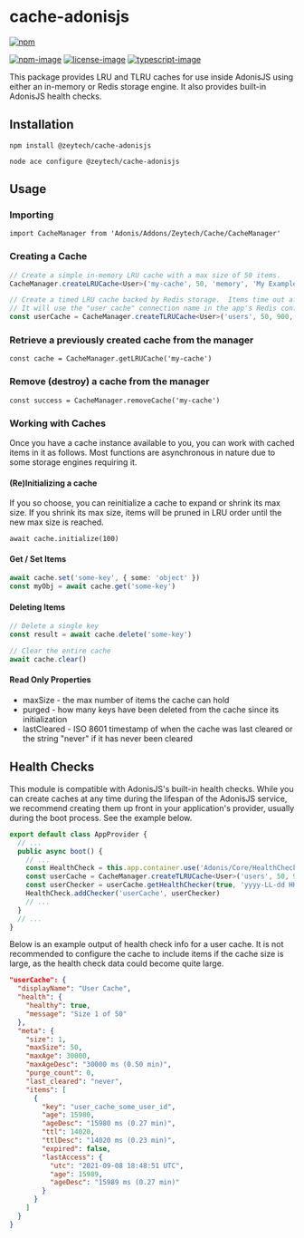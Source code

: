 # cache-adonisjs

[![npm](https://img.shields.io/npm/v/@zeytech/cache-adonisjs.svg)](https://www.npmjs.com/package/@zeytech/cache-adonisjs)


[![npm-image]][npm-url] [![license-image]][license-url] [![typescript-image]][typescript-url]

This package provides LRU and TLRU caches for use inside AdonisJS using either an in-memory or Redis storage engine.  It also provides built-in AdonisJS health checks.

## Installation

`npm install @zeytech/cache-adonisjs`

`node ace configure @zeytech/cache-adonisjs`

## Usage

### Importing
`import CacheManager from 'Adonis/Addons/Zeytech/Cache/CacheManager'`

### Creating a Cache
```typescript
// Create a simple in-memory LRU cache with a max size of 50 items.
CacheManager.createLRUCache<User>('my-cache', 50, 'memory', 'My Example Cache')

// Create a timed LRU cache backed by Redis storage.  Items time out after 15 minutes (900 sec.)
// It will use the "user_cache" connection name in the app's Redis config.
const userCache = CacheManager.createTLRUCache<User>('users', 50, 900, 'redis', 'User Cache', 'user_cache')
```

### Retrieve a previously created cache from the manager
`const cache = CacheManager.getLRUCache('my-cache')`

### Remove (destroy) a cache from the manager
`const success = CacheManager.removeCache('my-cache')`

### Working with Caches
Once you have a cache instance available to you, you can work with cached items in it as follows.  Most functions are asynchronous in nature due to some storage engines requiring it.

#### (Re)Initializing a cache
If you so choose, you can reinitialize a cache to expand or shrink its max size.  If you shrink its max size, items will be pruned in LRU order until the new max size is reached.

`await cache.initialize(100)`

#### Get / Set Items
```typescript
await cache.set('some-key', { some: 'object' })
const myObj = await cache.get('some-key')
```

#### Deleting Items
```typescript
// Delete a single key
const result = await cache.delete('some-key')

// Clear the entire cache
await cache.clear()
```

#### Read Only Properties
* maxSize - the max number of items the cache can hold
* purged - how many keys have been deleted from the cache since its initialization
* lastCleared - ISO 8601 timestamp of when the cache was last cleared or the string "never" if it has never been cleared

## Health Checks
This module is compatible with AdonisJS's built-in health checks.  While you can create caches at any time during the lifespan of the AdonisJS service, we recommend creating them up front in your application's provider, usually during the boot process.  See the example below.

```typescript
export default class AppProvider {
  // ...
  public async boot() {
    // ...
    const HealthCheck = this.app.container.use('Adonis/Core/HealthCheck')
    const userCache = CacheManager.createTLRUCache<User>('users', 50, 900, 'redis', 'User Cache', 'user_cache')
    const userChecker = userCache.getHealthChecker(true, 'yyyy-LL-dd HH:mm:ss ZZZZ')
    HealthCheck.addChecker('userCache', userChecker)
    // ...
  }
  // ...
}
```

Below is an example output of health check info for a user cache.  It is not recommended to configure the cache to include items if the cache size is large, as the health check data could become quite large.

```json
"userCache": {
  "displayName": "User Cache",
  "health": {
    "healthy": true,
    "message": "Size 1 of 50"
  },
  "meta": {
    "size": 1,
    "maxSize": 50,
    "maxAge": 30000,
    "maxAgeDesc": "30000 ms (0.50 min)",
    "purge_count": 0,
    "last_cleared": "never",
    "items": [
      {
        "key": "user_cache_some_user_id",
        "age": 15980,
        "ageDesc": "15980 ms (0.27 min)",
        "ttl": 14020,
        "ttlDesc": "14020 ms (0.23 min)",
        "expired": false,
        "lastAccess": {
          "utc": "2021-09-08 18:48:51 UTC",
          "age": 15989,
          "ageDesc": "15989 ms (0.27 min)"
        }
      }
    ]
  }
}
```

[npm-image]: https://img.shields.io/npm/v/cache-adonisjs.svg?style=for-the-badge&logo=npm
[npm-url]: https://npmjs.org/package/cache-adonisjs "npm"

[license-image]: https://img.shields.io/npm/l/cache-adonisjs?color=326D88&style=for-the-badge
[license-url]: License.md "license"

[typescript-image]: https://img.shields.io/badge/Typescript-326D88.svg?style=for-the-badge&logo=typescript
[typescript-url]:  "typescript"
